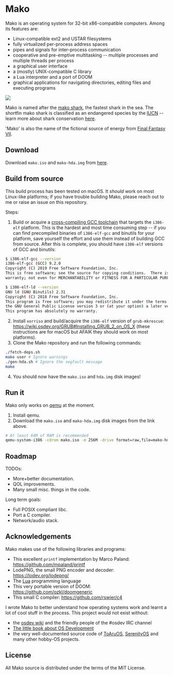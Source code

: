 
# Mako
Mako is an operating system for 32-bit x86-compatible computers. Among its features are:
- Linux-compatible ext2 and USTAR filesystems
- fully virtualized per-process address spaces
- pipes and signals for inter-process communication
- cooperative and pre-emptive multitasking -- multiple processes and multiple threads per process
- a graphical user interface
- a (mostly) UNIX-compatible C library
- a Lua interpreter and a port of DOOM
- graphical applications for navigating directories, editing files and executing programs

![](http://ajaymt.github.io/mako/res/screenshot.png)

Mako is named after the [mako shark](https://marinebio.org/species/shortfin-mako-sharks/isurus-oxyrinchus/), the fastest shark in the sea. The shortfin mako shark is classified as an endangered species by the [IUCN](http://www.iucn.org) -- learn more about shark conservation [here](https://www.sharktrust.org/shark-conservation).

'Mako' is also the name of the fictional source of energy from [Final Fantasy VII](https://finalfantasy.fandom.com/wiki/Final_Fantasy_VII).

## Download
Download `mako.iso` and `mako-hda.img` from [here](https://github.com/AjayMT/mako/tree/release).

## Build from source
This build process has been tested on macOS. It *should* work on most Linux-like platforms; if you have trouble building Mako, please reach out to me or raise an issue on this repository.

Steps:
1. Build or acquire a [cross-compiling GCC toolchain](https://wiki.osdev.org/GCC_Cross-Compiler) that targets the `i386-elf` platform. This is the hardest and most time consuming step -- if you can find precompiled binaries of `i386-elf-gcc` and binutils for your platform, save yourself the effort and use them instead of building GCC from source. After this is complete, you should have `i386-elf` versions of GCC and binutils:
```sh
$ i386-elf-gcc --version
i386-elf-gcc (GCC) 9.2.0
Copyright (C) 2019 Free Software Foundation, Inc.
This is free software; see the source for copying conditions.  There is NO
warranty; not even for MERCHANTABILITY or FITNESS FOR A PARTICULAR PURPOSE.

$ i386-elf-ld --version
GNU ld (GNU Binutils) 2.31
Copyright (C) 2018 Free Software Foundation, Inc.
This program is free software; you may redistribute it under the terms of
the GNU General Public License version 3 or (at your option) a later version.
This program has absolutely no warranty.
```
2. Install `xorriso` and build/acquire the `i386-elf` version of `grub-mkrescue`: <https://wiki.osdev.org/GRUB#Installing_GRUB_2_on_OS_X> (these instructions are for macOS but AFAIK they should work on most platforms).
3. Clone the Mako repository and run the following commands:
```sh
./fetch-deps.sh
make user # Ignore warnings
./gen-hda.sh # Ignore the segfault message
make
```
4. You should now have the `mako.iso` and `hda.img` disk images!

## Run it
Mako only works on [qemu](https://www.qemu.org/) at the moment.

1. Install qemu.
2. Download the `mako.iso` and `mako-hda.img` disk images from the link above.

```sh
# At least 64M of RAM is recommended
qemu-system-i386 -cdrom mako.iso -m 256M -drive format=raw,file=mako-hda.img
```

## Roadmap
TODOs:
- More+better documentation.
- QOL improvements.
- Many small misc. things in the code.

Long term goals:
- Full POSIX compliant libc.
- Port a C compiler.
- Network/audio stack.

## Acknowledgements
Mako makes use of the following libraries and programs:
- This excellent `printf` implementation by Marco Paland: <https://github.com/mpaland/printf>
- LodePNG, the small PNG encoder and decoder: <https://lodev.org/lodepng/>
- The [Lua](http://lua.org) programming language
- This very portable version of DOOM: <https://github.com/ozkl/doomgeneric>
- This small C compiler: <https://github.com/rswier/c4>

I wrote Mako to better understand how operating systems work and learnt a lot of cool stuff in the process. This project would not exist without:
- the [osdev wiki](https://wiki.osdev.org/) and the friendly people of the #osdev IRC channel
- [The little book about OS Development](https://littleosbook.github.io/)
- the very well-documented source code of [ToAruOS](http://github.com/klange/toaruos), [SerenityOS](https://github.com/SerenityOS/serenity) and many other hobby-OS projects.

## License
All Mako source is distributed under the terms of the MIT License.
